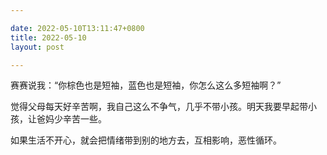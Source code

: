 ```yaml
---

date: 2022-05-10T13:11:47+0800
title: 2022-05-10
layout: post

---
```


赛赛说我：“你棕色也是短袖，蓝色也是短袖，你怎么这么多短袖啊？”

觉得父母每天好辛苦啊，我自己这么不争气，几乎不带小孩。明天我要早起带小孩，让爸妈少辛苦一些。

如果生活不开心，就会把情绪带到别的地方去，互相影响，恶性循环。
